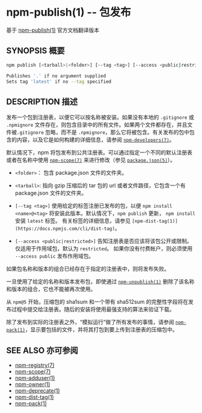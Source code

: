 npm-publish(1) -- 包发布
===================================
基于 [npm-publish(1)](https://github.com/npm/npm/blob/latest/doc/cli/npm-publish.md) 官方文档翻译版本


## SYNOPSIS 概要
```bash
npm publish [<tarball>|<folder>] [--tag <tag>] [--access <public|restricted>]

Publishes '.' if no argument supplied
Sets tag 'latest' if no --tag specified
```


## DESCRIPTION 描述

发布一个包到注册表，以便它可以按名称被安装。如果没有本地的 `.gitignore` 或 `.npmignore` 文件存在，则包含目录中的所有文件。如果两个文件都存在，并且文件被`.gitignore` 忽略，而不是 `.npmignore`，那么它将被包含。有关发布的包中包含的内容，以及它是如何构建的详细信息，请参阅 [`npm-developers(7)`](https://docs.npmjs.com/misc/developers)。

默认情况下，npm 将包发布到公共注册表。可以通过指定一个不同的默认注册表或者在名称中使用 [`npm-scope(7)`](https://docs.npmjs.com/misc/scope) 来进行修改（参见 [`package.json(5)`](https://docs.npmjs.com/files/package.json)）。

* `<folder>`：
  包含 package.json 文件的文件夹。

* `<tarball>`:
  指向 gzip 压缩后的 tar 包的 url 或者文件路径，它包含一个有 package.json 文件的文件夹。

* `[--tag <tag>]`
  使用给定的标签注册已发布的包，以便 `npm install <name>@<tag>` 将安装此版本。默认情况下，`npm publish` 更新， `npm install` 安装 `latest` 标签。 有关标签的详细信息，请参见 `[npm-dist-tag(1)](https://docs.npmjs.com/cli/dist-tag)`。

* `[--access <public|restricted>]`
  告知注册表是否应该将该包公开或限制。仅适用于作用域包，默认为 `restricted`。 如果你没有付费帐户，则必须使用 `--access public` 发布作用域包。

如果包名称和版本的组合已经存在于指定的注册表中，则将发布失败。

一旦使用了给定的名称和版本发布包，即使通过 [`npm-unpublish(1)`](https://docs.npmjs.com/cli/unpublish) 删除了该名称和版本的组合，它也不能被再次使用。

从 `npm@5` 开始，压缩包的 sha1sum 和一个带有 sha512sum 的完整性字段将在发布过程中提交给注册表。随后的安装将使用最强支持的算法来验证下载。

除了发布到实际的注册表之外，“模拟运行”做了所有发布的事情，请参阅 [`npm-pack(1)`](https://docs.npmjs.com/cli/pack)，显示要包括的文件，并将其打包到要上传到注册表的压缩包中。


## SEE ALSO 亦可参阅
* [npm-registry(7)](https://docs.npmjs.com/misc/registry)
* [npm-scope(7)](https://docs.npmjs.com/misc/scope)
* [npm-adduser(1)](https://docs.npmjs.com/cli/adduser)
* [npm-owner(1)](https://docs.npmjs.com/cli/owner)
* [npm-deprecate(1)](https://docs.npmjs.com/cli/deprecate)
* [npm-dist-tag(1)](https://docs.npmjs.com/cli/dist-tag)
* [npm-pack(1)](https://docs.npmjs.com/cli/pack)
